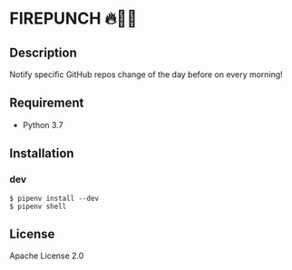 # FIREPUNCH 🔥👊🏻


## Description

Notify specific GitHub repos change of the day before on every morning!


## Requirement

- Python 3.7


## Installation

### dev

``` console
$ pipenv install --dev
$ pipenv shell
```

## License

Apache License 2.0
